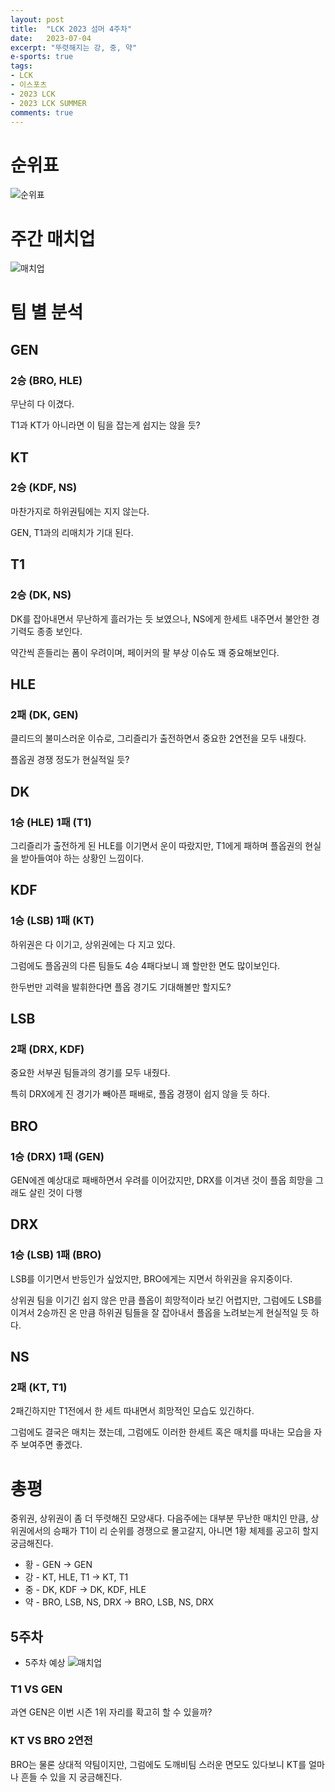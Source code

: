 ```yaml
---
layout: post
title:  "LCK 2023 섬머 4주차"
date:   2023-07-04
excerpt: "뚜렷해지는 강, 중, 약"
e-sports: true
tags:
- LCK
- 이스포츠
- 2023 LCK
- 2023 LCK SUMMER
comments: true
---
```


# 순위표

![순위표](../img/2023/lck/summer_week4.jpg)

# 주간 매치업

![매치업](../img/2023/lck/summer_week4_matchup.png)

# 팀 별 분석

## GEN

### 2승 (BRO, HLE)

무난히 다 이겼다.

T1과 KT가 아니라면 이 팀을 잡는게 쉽지는 않을 듯?

## KT

### 2승 (KDF, NS)

마찬가지로 하위권팀에는 지지 않는다.

GEN, T1과의 리매치가 기대 된다.

## T1

### 2승 (DK, NS)

DK를 잡아내면서 무난하게 흘러가는 듯 보였으나, NS에게 한세트 내주면서 불안한 경기력도 종종 보인다.

약간씩 흔들리는 폼이 우려이며, 페이커의 팔 부상 이슈도 꽤 중요해보인다.

## HLE

### 2패 (DK, GEN)

클리드의 불미스러운 이슈로, 그리즐리가 출전하면서 중요한 2연전을 모두 내줬다.

플옵권 경쟁 정도가 현실적일 듯?

## DK

### 1승 (HLE) 1패 (T1)

그리즐리가 출전하게 된 HLE를 이기면서 운이 따랐지만, T1에게 패하며 플옵권의 현실을 받아들여야 하는 상황인 느낌이다.

## KDF

### 1승 (LSB) 1패 (KT)

하위권은 다 이기고, 상위권에는 다 지고 있다.

그럼에도 플옵권의 다른 팀들도 4승 4패다보니 꽤 할만한 면도 많이보인다.

한두번만 괴력을 발휘한다면 플옵 경기도 기대해볼만 할지도?

## LSB

### 2패 (DRX, KDF)

중요한 서부권 팀들과의 경기를 모두 내줬다.

특히 DRX에게 진 경기가 빼아픈 패배로, 플옵 경쟁이 쉽지 않을 듯 하다.

## BRO

### 1승 (DRX) 1패 (GEN)

GEN에겐 예상대로 패배하면서 우려를 이어갔지만, DRX를 이겨낸 것이 플옵 희망을 그래도 살린 것이 다행


## DRX

### 1승 (LSB) 1패 (BRO)

LSB를 이기면서 반등인가 싶었지만, BRO에게는 지면서 하위권을 유지중이다.

상위권 팀을 이기긴 쉽지 않은 만큼 플옵이 희망적이라 보긴 어렵지만, 그럼에도 LSB를 이겨서 2승까진 온 만큼 하위권 팀들을 잘 잡아내서 플옵을 노려보는게 현실적일 듯 하다.

## NS

### 2패 (KT, T1)

2패긴하지만 T1전에서 한 세트 따내면서 희망적인 모습도 있긴하다.

그럼에도 결국은 매치는 졌는데, 그럼에도 이러한 한세트 혹은 매치를 따내는 모습을 자주 보여주면 좋겠다.


# 총평

중위권, 상위권이 좀 더 뚜렷해진 모양새다. 다음주에는 대부분 무난한 매치인 만큼, 상위권에서의 승패가 T1이 리 순위를 경쟁으로 몰고갈지, 아니면 1황 체제를 공고히 할지 궁금해진다.

* 황 - GEN -> GEN
* 강 - KT, HLE, T1 -> KT, T1
* 중 - DK, KDF -> DK, KDF, HLE
* 약 - BRO, LSB, NS, DRX -> BRO, LSB, NS, DRX


## 5주차

* 5주차 예상
    ![매치업](../img/2023/lck/summer_week5_matchup.png)

### T1 VS GEN

과연 GEN은 이번 시즌 1위 자리를 확고히 할 수 있을까?

### KT VS BRO 2연전

BRO는 물론 상대적 약팀이지만, 그럼에도 도깨비팀 스러운 면모도 있다보니 KT를 얼마나 흔들 수 있을 지 궁금해진다.